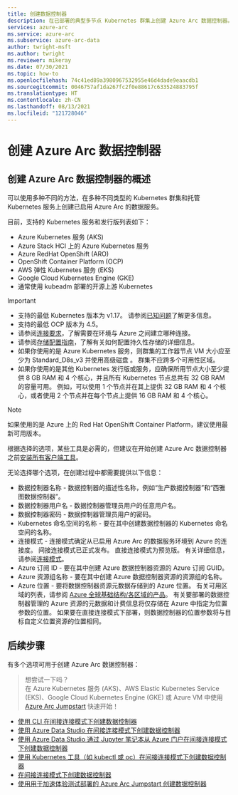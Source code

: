 ```yaml
---
title: 创建数据控制器
description: 在已部署的典型多节点 Kubernetes 群集上创建 Azure Arc 数据控制器。
services: azure-arc
ms.service: azure-arc
ms.subservice: azure-arc-data
author: twright-msft
ms.author: twright
ms.reviewer: mikeray
ms.date: 07/30/2021
ms.topic: how-to
ms.openlocfilehash: 74c41ed89a3980967532955e46d4dade9eaacdb1
ms.sourcegitcommit: 0046757af1da267fc2f0e88617c633524883795f
ms.translationtype: HT
ms.contentlocale: zh-CN
ms.lasthandoff: 08/13/2021
ms.locfileid: "121728046"
---
```

# <a name="create-the-azure-arc-data-controller"></a>创建 Azure Arc 数据控制器


## <a name="overview-of-creating-the-azure-arc-data-controller"></a>创建 Azure Arc 数据控制器的概述

可以使用多种不同的方法，在多种不同类型的 Kubernetes 群集和托管 Kubernetes 服务上创建已启用 Azure Arc 的数据服务。

目前，支持的 Kubernetes 服务和发行版列表如下：

- Azure Kubernetes 服务 (AKS)
- Azure Stack HCI 上的 Azure Kubernetes 服务
- Azure RedHat OpenShift (ARO)
- OpenShift Container Platform (OCP)
- AWS 弹性 Kubernetes 服务 (EKS)
- Google Cloud Kubernetes Engine (GKE)
- 通常使用 kubeadm 部署的开源上游 Kubernetes

> [!IMPORTANT]
> * 支持的最低 Kubernetes 版本为 v1.17。 请参阅[已知问题](./release-notes.md#known-issues)了解更多信息。 
> * 支持的最低 OCP 版本为 4.5。
> * 请参阅[连接要求](connectivity.md)，了解需要在环境与 Azure 之间建立哪种连接。
> * 请参阅[存储配置指南](storage-configuration.md)，了解有关如何配置持久性存储的详细信息。
> * 如果你使用的是 Azure Kubernetes 服务，则群集的工作器节点 VM 大小应至少为 Standard_D8s_v3 并使用高级磁盘 。 群集不应跨多个可用性区域。 
> * 如果你使用的是其他 Kubernetes 发行版或服务，应确保所用节点大小至少提供 8 GB RAM 和 4 个核心，并且所有 Kubernetes 节点总共有 32 GB RAM 的容量可用。 例如，可以使用 1 个节点并在其上提供 32 GB RAM 和 4 个核心，或者使用 2 个节点并在每个节点上提供 16 GB RAM 和 4 个核心。

> [!NOTE]
> 如果使用的是 Azure 上的 Red Hat OpenShift Container Platform，建议使用最新可用版本。

根据选择的选项，某些工具是必需的，但建议在开始创建 Azure Arc 数据控制器之前[安装所有客户端工具](./install-client-tools.md)。

无论选择哪个选项，在创建过程中都需要提供以下信息：

- 数据控制器名称 - 数据控制器的描述性名称，例如“生产数据控制器”和“西雅图数据控制器”。
- 数据控制器用户名 - 数据控制器管理员用户的任意用户名。
- 数据控制器密码 - 数据控制器管理员用户的密码。
- Kubernetes 命名空间的名称 - 要在其中创建数据控制器的 Kubernetes 命名空间的名称。
- 连接模式 - 连接模式确定从已启用 Azure Arc 的数据服务环境到 Azure 的连接度。 间接连接模式已正式发布。 直接连接模式为预览版。  有关详细信息，请参阅[连接模式](./connectivity.md)。 
- Azure 订阅 ID - 要在其中创建 Azure 数据控制器资源的 Azure 订阅 GUID。
- Azure 资源组名称 - 要在其中创建 Azure 数据控制器资源的资源组的名称。
- Azure 位置 - 要将数据控制器资源元数据存储到的 Azure 位置。 有关可用区域的列表，请参阅 [Azure 全球基础结构/各区域的产品](https://azure.microsoft.com/global-infrastructure/services/?products=azure-arc)。 有关要部署的数据控制器管理的 Azure 资源的元数据和计费信息将仅存储在 Azure 中指定为位置参数的位置。 如果要在直接连接模式下部署，则数据控制器的位置参数将与目标自定义位置资源的位置相同。

## <a name="next-steps"></a>后续步骤

有多个选项可用于创建 Azure Arc 数据控制器：

> 想尝试一下吗？  
> 在 Azure Kubernetes 服务 (AKS)、AWS Elastic Kubernetes Service (EKS)、Google Cloud Kubernetes Engine (GKE) 或 Azure VM 中使用 [Azure Arc Jumpstart](https://azurearcjumpstart.io/azure_arc_jumpstart/azure_arc_data/) 快速开始！
> 
- [使用 CLI 在间接连接模式下创建数据控制器](create-data-controller-indirect-cli.md)
- [使用 Azure Data Studio 在间接连接模式下创建数据控制器](create-data-controller-indirect-azure-data-studio.md)
- [使用 Azure Data Studio 通过 Jupyter 笔记本从 Azure 门户在间接连接模式下创建数据控制器](create-data-controller-indirect-azure-portal.md)
- [使用 Kubernetes 工具（如 kubectl 或 oc）在间接连接模式下创建数据控制器](create-data-controller-using-kubernetes-native-tools.md)
- [在间接连接模式下创建数据控制器](create-data-controller-direct-prerequisites.md)
- [使用用于加速体验测试部署的 Azure Arc Jumpstart 创建数据控制器](https://azurearcjumpstart.io/azure_arc_jumpstart/azure_arc_data/)
